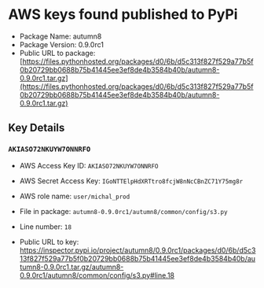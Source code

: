 # AWS keys found published to PyPi

* Package Name: autumn8
* Package Version: 0.9.0rc1
* Public URL to package: [https://files.pythonhosted.org/packages/d0/6b/d5c313f827f529a77b5f0b20729bb0688b75b41445ee3ef8de4b3584b40b/autumn8-0.9.0rc1.tar.gz](https://files.pythonhosted.org/packages/d0/6b/d5c313f827f529a77b5f0b20729bb0688b75b41445ee3ef8de4b3584b40b/autumn8-0.9.0rc1.tar.gz)

## Key Details

### `AKIASO72NKUYW7ONNRFO`

* AWS Access Key ID: `AKIASO72NKUYW7ONNRFO`
* AWS Secret Access Key: `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` 
* AWS role name: `user/michal_prod`
* File in package: `autumn8-0.9.0rc1/autumn8/common/config/s3.py`
* Line number: `18`

* Public URL to key: https://inspector.pypi.io/project/autumn8/0.9.0rc1/packages/d0/6b/d5c313f827f529a77b5f0b20729bb0688b75b41445ee3ef8de4b3584b40b/autumn8-0.9.0rc1.tar.gz/autumn8-0.9.0rc1/autumn8/common/config/s3.py#line.18


